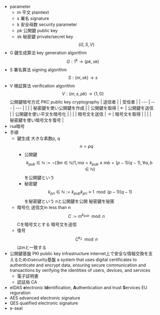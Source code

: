 - parameter
	- m 平文 plaintext
	- s 署名 signature
	- k 安全母数 security parameter
	- pk 公開鍵 public key
	- sk 秘密鍵 private/secret key
$$ (G, S, V) $$
- G 鍵生成算法 key generation algorithm
	$$ G: 1^k \to (pk, sk) $$
- S 署名算法 signing algorithm
	$$ S: (m, sk) \to s $$
- V 検証算法 verification algorithm
	$$ V: (m, s, pk) \to \{1, 0\} $$
公開鍵暗号方式 PKC public key cryptography
| 送信者 |  | 受信者 |
| --- | --- | --- |
|  |  | 秘密鍵を使い公開鍵を作成 |
| 公開鍵を取得 | ← | 公開鍵を送信 |
| 公開鍵を使い平文を暗号化 |  |  |
| 暗号文を送信 | → | 暗号文を取得 |
|  |  | 秘密鍵を使い暗号文を復号 |
- rsa暗号
- 手順
	- 鍵生成
		大きな素数p, q
		$$
		n=pq
		$$
		- 公開鍵
			$$
			k_{pub}\in \mathbb N := \lnot (\exists m \in \mathbb N/1, ma=k_{pub} \land mb = (p-1)(q-1), \forall a, b \in \mathbb N)
			$$
			を公開鍵という
		- 秘密鍵
			$$
			k_{pri} \in \mathbb N := k_{pub} k_{pri}\equiv 1 \mod (p-1)(q-1)
			$$
			を秘密鍵という
	nと公開鍵を公開
	秘密鍵を秘匿
	- 暗号化
		送信文m less than n
		$$
		C := m^{k_{pub}} \mod n
		$$
		Cを暗号文とする
	暗号文を送信
	- 復号
		$$
		C^{k_2} \mod n
		$$
		はmと一致する
- 公開鍵基盤 PKI public key infrastructure
    internet上で安全な情報交換を支えるためのsecurity基盤
    a system that uses digital certificates to authenticate and encrypt data, ensuring secure communication and transactions by verifying the identities of users, devices, and services
    - 電子証明書
    - 認証局 CA
- eIDAS **e**lectronic **Id**entification, **A**uthentication and trust **S**ervices
    EU reguration
- AES advanced electronic signature
- QES qualified electronic signature
- e-seal